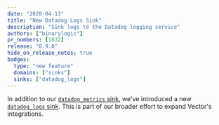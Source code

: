 ```yaml
---
date: "2020-04-13"
title: "New Datadog Logs Sink"
description: "Sink logs to the Datadog logging service"
authors: ["binarylogic"]
pr_numbers: [1832]
release: "0.9.0"
hide_on_release_notes: true
badges:
  type: "new feature"
  domains: ["sinks"]
  sinks: ["datadog_logs"]
---
```


In addition to our [`datadog_metrics` sink][docs.sinks.datadog_metrics], we've
introduced a new [`datadog_logs` sink][docs.sinks.datadog_logs]. This is part
of our broader effort to expand Vector's integrations.

[docs.sinks.datadog_logs]: /docs/reference/configuration/sinks/datadog_logs/
[docs.sinks.datadog_metrics]: /docs/reference/configuration/sinks/datadog_metrics/
